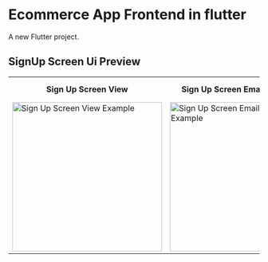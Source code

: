 # Ecommerce App Frontend in flutter

A new Flutter project.

## SignUp Screen Ui Preview


<table>
  
  
<tr>                    
 
   <th> Sign Up Screen View</th>
   <th> Sign Up Screen Email Error View</th>
   <th>Sign Up Screen field Empty Error View</th>
</tr>  
  
  
  
<tr>


<td>
 <img src="https://github.com/mdsomad/ecommerce_app_frontend_in_flutter/assets/103892160/77d6993f-c900-44e3-a4d3-430bbec09c82" alt=" Sign Up Screen View Example" width="300"/>
</td>

<td>
 <img src="https://github.com/mdsomad/ecommerce_app_frontend_in_flutter/assets/103892160/aee19e7a-0f68-47c4-9f55-6874fbe641d2" alt=" Sign Up Screen Email Error View Example" width="300"/>
</td>

<td>
 <img src="https://github.com/mdsomad/ecommerce_app_frontend_in_flutter/assets/103892160/14720eb2-a3e7-4923-8446-e27e77e96bc1" alt="Sign Up Screen Password Error View Example" width="300"/>
</td>
 
  
</tr>

</table>

